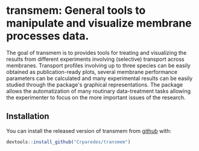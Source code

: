 # transmem: General tools to manipulate and visualize membrane processes data.

<!-- badges: start -->
<!-- badges: end -->

The goal of transmem is to provides tools for treating and visualizing the 
results from different experiments involving (selective) transport across 
membranes.
Transport profiles involving up to three species can be easily obtained
as publication-ready plots, several membrane performance parameters can be
calculated and many experimental results can be easily studied through the
package's graphical representations. The package allows the automatization
of many routinary data-treatment tasks allowing the experimenter to focus
on the more important issues of the research.

## Installation

You can install the released version of transmem from [github](https://github.com/Crparedes/transmem) with:

``` r
devtools::install_github("Crparedes/transmem")
```
